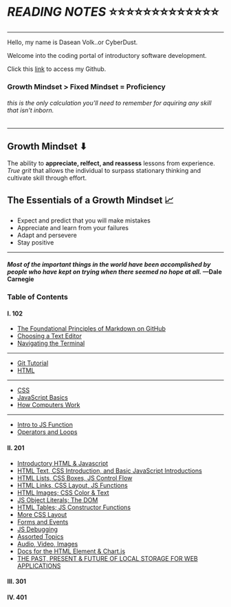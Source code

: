 # *READING NOTES* ⭐⭐⭐⭐⭐⭐⭐⭐⭐⭐⭐⭐⭐

____
Hello, my name is Dasean Volk..or CyberDust.

Welcome into the coding portal of introductory software development.

Click this [link](https://github.com/Cyber-Dust) to access my Github.


### Growth Mindset > Fixed Mindset = **Proficiency**

###### *this is the only calculation you'll need to remember for aquiring any skill that isn't inborn.*

----

## Growth Mindset ⬇

The ability to **appreciate, relfect, and reassess** lessons from experience. *True grit* that allows the individual to surpass stationary thinking and cultivate skill through effort.

## The Essentials of a Growth Mindset 📈

* Expect and predict that you will make mistakes
* Appreciate and learn from your failures
* Adapt and persevere
* Stay positive

---

#### *Most of the important things in the world have been accomplished by people who have kept on trying when there seemed no hope at all.* —Dale Carnegie

### Table of Contents

#### I. 102

* [The Foundational Principles of Markdown on GitHub](markdown.md)
* [Choosing a Text Editor](markdown2.md)
* [Navigating the Terminal](terminal.md)
---
* [Git Tutorial](markdown3.md)
* [HTML](HTML.md)
---
* [CSS](CSS.md)
* [JavaScript Basics](introJS.md)
* [How Computers Work](computerworks.md)
---
* [Intro to JS Function](introJS.md)
* [Operators and Loops](Oploop.md)



#### II. 201
* [Introductory HTML & Javascript](class-01.md)
* [HTML Text, CSS Introduction, and Basic JavaScript Introductions](read2.md)
* [HTML Lists, CSS Boxes, JS Control Flow](read3.md)
* [ HTML Links, CSS Layout, JS Functions](read4.md)
* [HTML Images; CSS Color & Text](read5.md)
* [JS Object Literals; The DOM](read06.md)
* [HTML Tables; JS Constructor Functions](read7.md)
* [More CSS Layout](read8.md)
* [Forms and Events](read9.md)
* [JS Debugging](read10.md)
* [Assorted Topics](read10.md)
* [Audio, Video, Images](read11.md)
* [Docs for the HTML <canvas> Element & Chart.js](read12.md)
* [THE PAST, PRESENT & FUTURE OF LOCAL STORAGE FOR WEB APPLICATIONS](read13.md)

#### III. 301


#### IV. 401





